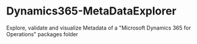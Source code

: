 # Dynamics365-MetaDataExplorer
Explore, validate and visualize Metadata of a "Microsoft Dynamics 365 for Operations" packages folder

